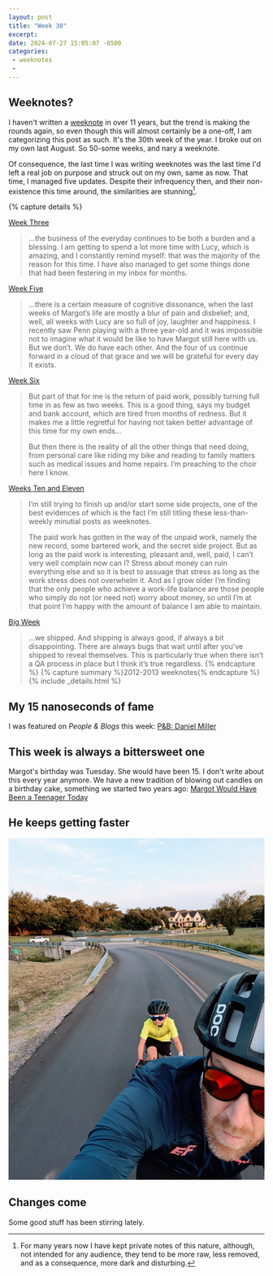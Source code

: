 ```yaml
---
layout: post
title: "Week 30"
excerpt: 
date: 2024-07-27 15:05:07 -0500
categories: 
 - weeknotes
 - 
---
```


## Weeknotes?

I haven't written a [weeknote](/categories/#weeknotes) in over 11 years, but the trend is making the rounds again, so even though this will almost certainly be a one-off, I am categorizing this post as such. It's the 30th week of the year. I broke out on my own last August. So 50-some weeks, and nary a weeknote.

Of consequence, the last time I was writing weeknotes was the last time I'd left a real job on purpose and struck out on my own, same as now. That time, I managed five updates. Despite their infrequency then, and their non-existence this time around, the similarities are stunning[^1].

{% capture details %}

[Week Three](/2012/12/18/week-three/)

> ...the business of the everyday continues to be both a burden and a blessing. I am getting to spend a lot more time with Lucy, which is amazing, and I constantly remind myself: that was the majority of the reason for this time. I have also managed to get some things done that had been festering in my inbox for months.

[Week Five](/2013/01/05/week-six/)

> ...there is a certain measure of cognitive dissonance, when the last weeks of Margot’s life are mostly a blur of pain and disbelief; and, well, all weeks with Lucy are so full of joy, laughter and happiness. I recently saw Penn playing with a three year-old and it was impossible not to imagine what it would be like to have Margot still here with us. But we don’t. We do have each other. And the four of us continue forward in a cloud of that grace and we will be grateful for every day it exists.

[Week Six](/2013/01/13/week-six/)

> But part of that for me is the return of paid work, possibly turning full time in as few as two weeks. This is a good thing, says my budget and bank account, which are tired from months of redness. But it makes me a little regretful for having not taken better advantage of this time for my own ends...
> 
> But then there is the reality of all the other things that need doing, from personal care like riding my bike and reading to family matters such as medical issues and home repairs. I’m preaching to the choir here I know.

[Weeks Ten and Eleven](/2013/02/17/weeks-ten-and-eleven/)

> I’m still trying to finish up and/or start some side projects, one of the best evidences of which is the fact I’m still titling these less-than-weekly minutial posts as weeknotes.
>
> The paid work has gotten in the way of the unpaid work, namely the new record, some bartered work, and the secret side project. But as long as the paid work is interesting, pleasant and, well, paid, I can’t very well complain now can I? Stress about money can ruin everything else and so it is best to assuage that stress as long as the work stress does not overwhelm it. And as I grow older I’m finding that the only people who achieve a work-life balance are those people who simply do not (or need not) worry about money, so until I’m at that point I’m happy with the amount of balance I am able to maintain.

[Big Week](/2013/04/12/big-week/)

> ...we shipped. And shipping is always good, if always a bit disappointing. There are always bugs that wait until after you’ve shipped to reveal themselves. This is particularly true when there isn’t a QA process in place but I think it’s true regardless.
{% endcapture %}
{% capture summary %}2012-2013 weeknotes{% endcapture %}{% include _details.html %}

## My 15 nanoseconds of fame

I was featured on _People & Blogs_ this week: [P&B: Daniel Miller](https://manuelmoreale.com/thoughts/pb-daniel-miller)

## This week is always a bittersweet one

Margot's birthday was Tuesday. She would have been 15. I don't write about this every year anymore. We have a new tradition of blowing out candles on a birthday cake, something we started two years ago: [Margot Would Have Been a Teenager Today](https://www.daniel.industries/2022/07/23/margot-would-have-been-a-teenager-today/)

## He keeps getting faster

![](/assets/2024/07/milo_at_white_rock.jpg)

## Changes come

Some good stuff has been stirring lately. 


[^1]: For many years now I have kept private notes of this nature, although, not intended for any audience, they tend to be more raw, less removed, and as a consequence, more dark and disturbing.
